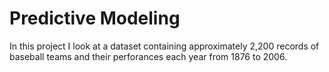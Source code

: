 # Predictive Modeling

In this project I look at a dataset containing approximately 2,200 records of baseball teams and their perforances each year from 1876 to 2006. 
